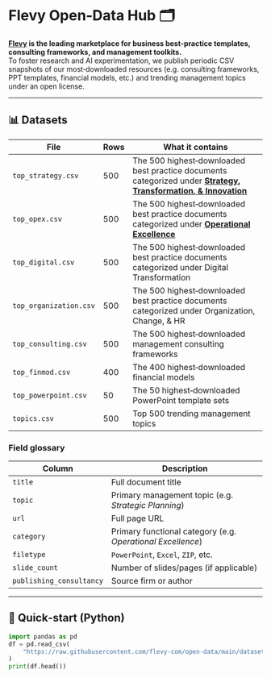 # Flevy Open‑Data Hub 🗂️

**[Flevy](https://flevy.com) is the leading marketplace for business best‑practice templates, consulting frameworks, and management toolkits.**  
To foster research and AI experimentation, we publish periodic CSV snapshots of our most‑downloaded resources (e.g. consulting frameworks, PPT templates, financial models, etc.) and trending management topics under an open license.

---

## 📊 Datasets

| File | Rows | What it contains |
|------|------|------------------|
| `top_strategy.csv` | 500 | The 500 highest‑downloaded best practice documents categorized under **[Strategy, Transformation, & Innovation](https://flevy.com/topics/strategy)** |
| `top_opex.csv` | 500 | The 500 highest‑downloaded best practice documents categorized under **[Operational Excellence](https://flevy.com/topics/opex)** |
| `top_digital.csv` | 500 | The 500 highest‑downloaded best practice documents categorized under Digital Transformation |
| `top_organization.csv` | 500 | The 500 highest‑downloaded best practice documents categorized under Organization, Change, & HR |
| `top_consulting.csv` | 500 | The 500 highest‑downloaded management consulting frameworks |
| `top_finmod.csv` | 400 | The 400 highest‑downloaded financial models |
| `top_powerpoint.csv` | 50 | The 50 highest‑downloaded PowerPoint template sets |
| `topics.csv` | 500 | Top 500 trending management topics |

### Field glossary
| Column | Description |
|--------|-------------|
| `title` | Full document title |
| `topic` | Primary management topic (e.g. *Strategic Planning*) |
| `url` | Full page URL |
| `category` | Primary functional category (e.g. *Operational Excellence*) |
| `filetype` | `PowerPoint`, `Excel`, `ZIP`, etc. |
| `slide_count` | Number of slides/pages (if applicable) |
| `publishing_consultancy` | Source firm or author |

---

## 🚀 Quick‑start (Python)

```python
import pandas as pd
df = pd.read_csv(
    "https://raw.githubusercontent.com/flevy-com/open-data/main/datasets/top_strategy.csv"
)
print(df.head())
